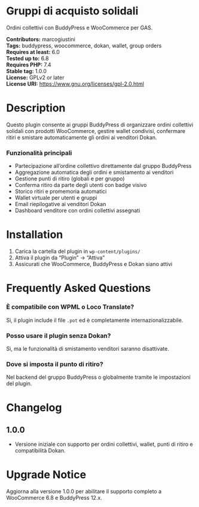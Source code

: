 # Gruppi di acquisto solidali
Ordini collettivi con BuddyPress e WooCommerce per GAS.

**Contributors:** marcogiustini  
**Tags:** buddypress, woocommerce, dokan, wallet, group orders  
**Requires at least:** 6.0  
**Tested up to:** 6.8  
**Requires PHP:** 7.4  
**Stable tag:** 1.0.0  
**License:** GPLv2 or later  
**License URI:** https://www.gnu.org/licenses/gpl-2.0.html

# Description

Questo plugin consente ai gruppi BuddyPress di organizzare ordini collettivi solidali con prodotti WooCommerce, gestire wallet condivisi, confermare ritiri e smistare automaticamente gli ordini ai venditori Dokan.

### Funzionalità principali

- Partecipazione all’ordine collettivo direttamente dal gruppo BuddyPress  
- Aggregazione automatica degli ordini e smistamento ai venditori  
- Gestione punti di ritiro (globali e per gruppo)  
- Conferma ritiro da parte degli utenti con badge visivo  
- Storico ritiri e promemoria automatici  
- Wallet virtuale per utenti e gruppi  
- Email riepilogative ai venditori Dokan  
- Dashboard venditore con ordini collettivi assegnati

# Installation

1. Carica la cartella del plugin in `wp-content/plugins/`  
2. Attiva il plugin da “Plugin” → “Attiva”  
3. Assicurati che WooCommerce, BuddyPress e Dokan siano attivi

# Frequently Asked Questions

### È compatibile con WPML o Loco Translate?
Sì, il plugin include il file `.pot` ed è completamente internazionalizzabile.

### Posso usare il plugin senza Dokan?
Sì, ma le funzionalità di smistamento venditori saranno disattivate.

### Dove si imposta il punto di ritiro?
Nel backend del gruppo BuddyPress o globalmente tramite le impostazioni del plugin.

# Changelog

## 1.0.0
- Versione iniziale con supporto per ordini collettivi, wallet, punti di ritiro e compatibilità Dokan.

# Upgrade Notice

Aggiorna alla versione 1.0.0 per abilitare il supporto completo a WooCommerce 6.8 e BuddyPress 12.x.
